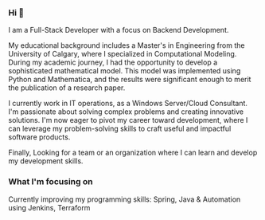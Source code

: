 ### Hi 👋

 I am a Full-Stack Developer with a focus on Backend Development.

My educational background includes a Master's in Engineering from the University of Calgary, where I specialized in Computational Modeling. During my academic journey, I had the opportunity to develop a sophisticated mathematical model. This model was implemented using Python and Mathematica, and the results were significant enough to merit the publication of a research paper.

I currently work in IT operations, as a Windows Server/Cloud Consultant. I'm passionate about solving complex problems and creating innovative solutions. I'm now eager to pivot my career toward development, where I can leverage my problem-solving skills to craft useful and impactful software products.

Finally, Looking for a team or an organization where I can learn and develop my development skills.

### What I'm focusing on

Currently improving my programming skills: Spring, Java & Automation using Jenkins, Terraform
